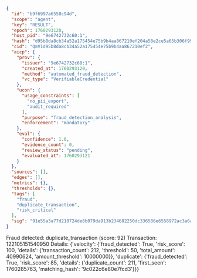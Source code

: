 ```json
{
  "id": "b9f6997a6558c94d",
  "scope": "agent",
  "key": "RESULT",
  "epoch": 1760293120,
  "host_pid": "9e6742732c60:1",
  "hash": "d95b8da8cb34a52a175454e75b9b4aa867210ef204a58e2ce5a65b306f99c1a0",
  "cid": "QmV1d95b8da8cb34a52a175454e75b9b4aa867210ef2",
  "aicp": {
    "prov": {
      "issuer": "9e6742732c60:1",
      "created_at": 1760293120,
      "method": "automated_fraud_detection",
      "vc_type": "VerifiableCredential"
    },
    "ucon": {
      "usage_constraints": [
        "no_pii_export",
        "audit_required"
      ],
      "purpose": "fraud_detection_analysis",
      "enforcement": "mandatory"
    },
    "eval": {
      "confidence": 1.0,
      "evidence_count": 0,
      "review_status": "pending",
      "evaluated_at": 1760293121
    }
  },
  "sources": [],
  "edges": [],
  "metrics": {},
  "thresholds": {},
  "tags": [
    "fraud",
    "duplicate_transaction",
    "risk_critical"
  ],
  "sig": "91e55a3a77d218724de6b079da913b234682250dc336586e6558972ac3a6a0ae"
}
```

Fraud detected: duplicate_transaction (score: 92)
Transaction: 122105151540950
Details: {'velocity': {'fraud_detected': True, 'risk_score': 100, 'details': {'transaction_count': 212, 'threshold': 50, 'total_amount': 40990624, 'amount_threshold': 10000000}}, 'duplicate': {'fraud_detected': True, 'risk_score': 85, 'details': {'duplicate_count': 211, 'first_seen': 1760285763, 'matching_hash': '9c022c6e80e7fcd3'}}}